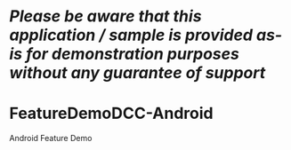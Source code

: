 *Please be aware that this application / sample is provided as-is for demonstration purposes without any guarantee of support*
=========================================================

FeatureDemoDCC-Android
======================

Android Feature Demo
